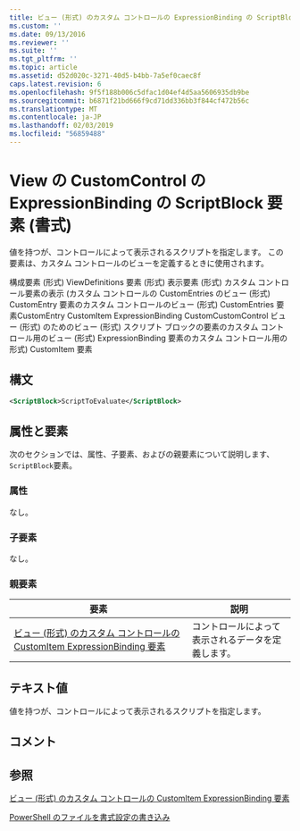 ```yaml
---
title: ビュー (形式) のカスタム コントロールの ExpressionBinding の ScriptBlock 要素 |Microsoft Docs
ms.custom: ''
ms.date: 09/13/2016
ms.reviewer: ''
ms.suite: ''
ms.tgt_pltfrm: ''
ms.topic: article
ms.assetid: d52d020c-3271-40d5-b4bb-7a5ef0caec8f
caps.latest.revision: 6
ms.openlocfilehash: 9f5f188b006c5dfac1d04ef4d5aa5606935db9be
ms.sourcegitcommit: b6871f21bd666f9cd71dd336bb3f844cf472b56c
ms.translationtype: MT
ms.contentlocale: ja-JP
ms.lasthandoff: 02/03/2019
ms.locfileid: "56859488"
---
```

# <a name="scriptblock-element-for-expressionbinding-for-customcontrol-for-view-format"></a>View の CustomControl の ExpressionBinding の ScriptBlock 要素 (書式)

値を持つが、コントロールによって表示されるスクリプトを指定します。 この要素は、カスタム コントロールのビューを定義するときに使用されます。

構成要素 (形式) ViewDefinitions 要素 (形式) 表示要素 (形式) カスタム コントロール要素の表示 (カスタム コントロールの CustomEntries のビュー (形式) CustomEntry 要素のカスタム コントロールのビュー (形式) CustomEntries 要素CustomEntry CustomItem ExpressionBinding CustomCustomControl ビュー (形式) のためのビュー (形式) スクリプト ブロックの要素のカスタム コントロール用のビュー (形式) ExpressionBinding 要素のカスタム コントロール用の形式) CustomItem 要素

## <a name="syntax"></a>構文

```xml
<ScriptBlock>ScriptToEvaluate</ScriptBlock>
```

## <a name="attributes-and-elements"></a>属性と要素

次のセクションでは、属性、子要素、およびの親要素について説明します、`ScriptBlock`要素。

### <a name="attributes"></a>属性

なし。

### <a name="child-elements"></a>子要素

なし。

### <a name="parent-elements"></a>親要素

|要素|説明|
|-------------|-----------------|
|[ビュー (形式) のカスタム コントロールの CustomItem ExpressionBinding 要素](./expressionbinding-element-for-customitem-for-customcontrol-for-view-format.md)|コントロールによって表示されるデータを定義します。|

## <a name="text-value"></a>テキスト値

値を持つが、コントロールによって表示されるスクリプトを指定します。

## <a name="remarks"></a>コメント

## <a name="see-also"></a>参照

[ビュー (形式) のカスタム コントロールの CustomItem ExpressionBinding 要素](./expressionbinding-element-for-customitem-for-customcontrol-for-view-format.md)

[PowerShell のファイルを書式設定の書き込み](./writing-a-powershell-formatting-file.md)

